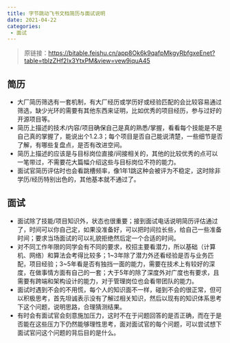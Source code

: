 ```yaml
---
title: 字节跳动飞书文档简历与面试说明
date: 2021-04-22
categories:
 - 面试
---
```


<!-- more -->



> 原链接：https://bitable.feishu.cn/app8Ok6k9qafpMkgyRbfgxeEnet?table=tblzZHf2Ix3YtxPM&view=vew9iquA45



## 简历

- 大厂简历筛选有一套机制，有大厂经历或学历好或经验匹配的会比较容易通过筛选，缺少光环的需要有其他东西来证明，比如优秀的项目经历，参与过好的开源项目等。
- 简历上描述的技术/内容/项目确保自己是真的熟悉/掌握，看看每个技能是不是自己真的掌握了，能说出个1.2.3；每个项目是否自己能说清楚，一些细节是否了解，有哪些复盘点，是否有改进空间。
- 简历上描述的应该是与目标岗位直接/间接相关的，其他的比较优秀的点可以一笔带过，不需要花大篇幅介绍这些与目标岗位不符的能力。
- 面试官简历评估时也会看跳槽频率，像1年1跳这种会被评为不稳定，这时除非学历/经历特别出色的，其他基本就不通过了。



## 面试

- 面试除了技能/项目知识外，状态也很重要；接到面试电话说明简历评估通过了，时间可以你自己定，如果没准备好，可以把时间拉长些，给自己一些准备时间；要求当场面试的可以礼貌拒绝然后定一个合适的时间。
- 对不同工作年限的同学会有不同的要求，校招主要看潜力，所以基础（计算机、网络）和算法会考得比较多；1~3年除了潜力外还看经验是否与业务匹配，项目经验；3~5年看是否有独挡一面的能力，需要在技术上有较好的深度，在做事情方面有自己的一套；大于5年的除了深度外对广度也有要求，且需要有跨端和架构设计的能力，对于管理岗位也会看带团队的能力。
- 面试时遇到不会的不用慌，每个人的知识面不一样，碰到不会的很正常，但可以积极思考，首先坦诚表示没有了解过相关知识，然后以现有的知识体系思考下这个问题，说明思路，合理猜测结果。
- 有时会有面试官会刻意施加压力，这时不在于问题回答的是否正确，而在于是否能在这些压力下仍然能够理性思考，面对面试官的每个问题，可以尝试想下面试官问这个问题的背后目的是什么。